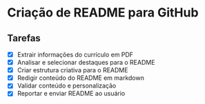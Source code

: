 # Criação de README para GitHub

## Tarefas

- [x] Extrair informações do currículo em PDF
- [x] Analisar e selecionar destaques para o README
- [x] Criar estrutura criativa para o README
- [x] Redigir conteúdo do README em markdown
- [x] Validar conteúdo e personalização
- [x] Reportar e enviar README ao usuário
